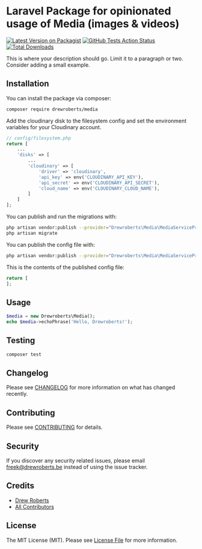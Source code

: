 # Laravel Package for opinionated usage of Media (images & videos)

[![Latest Version on Packagist](https://img.shields.io/packagist/v/drewroberts/media.svg?style=flat-square)](https://packagist.org/packages/drewroberts/media)
[![GitHub Tests Action Status](https://img.shields.io/github/workflow/status/drewroberts/media/run-tests?label=tests)](https://github.com/drewroberts/media/actions?query=workflow%3Arun-tests+branch%3Amaster)
[![Total Downloads](https://img.shields.io/packagist/dt/drewroberts/media.svg?style=flat-square)](https://packagist.org/packages/drewroberts/media)


This is where your description should go. Limit it to a paragraph or two. Consider adding a small example.

## Installation

You can install the package via composer:

```bash
composer require drewroberts/media
```

Add the cloudinary disk to the filesystem config and set the environment variables for your Cloudinary account.

```php
// config/filesystem.php
return [
    ...
    'disks' => [
        ...
        'cloudinary' => [
            'driver' => 'cloudinary',
            'api_key' => env('CLOUDINARY_API_KEY'),
            'api_secret' => env('CLOUDINARY_API_SECRET'),
            'cloud_name' => env('CLOUDINARY_CLOUD_NAME'),
        ]
    ]
];
```

You can publish and run the migrations with:

```bash
php artisan vendor:publish --provider="Drewroberts\Media\MediaServiceProvider" --tag="migrations"
php artisan migrate
```

You can publish the config file with:
```bash
php artisan vendor:publish --provider="Drewroberts\Media\MediaServiceProvider" --tag="config"
```

This is the contents of the published config file:

```php
return [
];
```

## Usage

``` php
$media = new Drewroberts\Media();
echo $media->echoPhrase('Hello, Drewroberts!');
```

## Testing

``` bash
composer test
```

## Changelog

Please see [CHANGELOG](CHANGELOG.md) for more information on what has changed recently.

## Contributing

Please see [CONTRIBUTING](CONTRIBUTING.md) for details.

## Security

If you discover any security related issues, please email freek@drewroberts.be instead of using the issue tracker.

## Credits

- [Drew Roberts](https://github.com/DrewRoberts)
- [All Contributors](../../contributors)

## License

The MIT License (MIT). Please see [License File](LICENSE) for more information.
